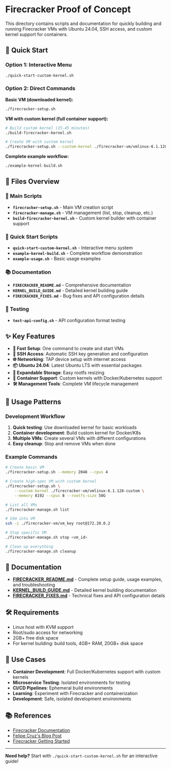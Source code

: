 # Firecracker Proof of Concept

This directory contains scripts and documentation for quickly building and running Firecracker VMs with Ubuntu 24.04, SSH access, and custom kernel support for containers.

## 🚀 Quick Start

### Option 1: Interactive Menu
```bash
./quick-start-custom-kernel.sh
```

### Option 2: Direct Commands

**Basic VM (downloaded kernel):**
```bash
./firecracker-setup.sh
```

**VM with custom kernel (full container support):**
```bash
# Build custom kernel (15-45 minutes)
./build-firecracker-kernel.sh

# Create VM with custom kernel
./firecracker-setup.sh --custom-kernel ./firecracker-vm/vmlinux-6.1.128-custom
```

**Complete example workflow:**
```bash
./example-kernel-build.sh
```

## 📁 Files Overview

### 🔧 Main Scripts
- **`firecracker-setup.sh`** - Main VM creation script
- **`firecracker-manage.sh`** - VM management (list, stop, cleanup, etc.)
- **`build-firecracker-kernel.sh`** - Custom kernel builder with container support

### 🎯 Quick Start Scripts
- **`quick-start-custom-kernel.sh`** - Interactive menu system
- **`example-kernel-build.sh`** - Complete workflow demonstration
- **`example-usage.sh`** - Basic usage examples

### 📚 Documentation
- **`FIRECRACKER_README.md`** - Comprehensive documentation
- **`KERNEL_BUILD_GUIDE.md`** - Detailed kernel building guide
- **`FIRECRACKER_FIXES.md`** - Bug fixes and API configuration details

### 🧪 Testing
- **`test-api-config.sh`** - API configuration format testing

## ✨ Key Features

- **🚀 Fast Setup**: One command to create and start VMs
- **🔑 SSH Access**: Automatic SSH key generation and configuration
- **🌐 Networking**: TAP device setup with internet access
- **📦 Ubuntu 24.04**: Latest Ubuntu LTS with essential packages
- **💾 Expandable Storage**: Easy rootfs resizing
- **🐳 Container Support**: Custom kernels with Docker/Kubernetes support
- **🛠️ Management Tools**: Complete VM lifecycle management

## 🔄 Usage Patterns

### Development Workflow
1. **Quick testing**: Use downloaded kernel for basic workloads
2. **Container development**: Build custom kernel for Docker/K8s
3. **Multiple VMs**: Create several VMs with different configurations
4. **Easy cleanup**: Stop and remove VMs when done

### Example Commands
```bash
# Create basic VM
./firecracker-setup.sh --memory 2048 --cpus 4

# Create high-spec VM with custom kernel
./firecracker-setup.sh \
    --custom-kernel ./firecracker-vm/vmlinux-6.1.128-custom \
    --memory 8192 --cpus 8 --rootfs-size 50G

# List all VMs
./firecracker-manage.sh list

# SSH into VM
ssh -i ./firecracker-vm/vm_key root@172.20.0.2

# Stop specific VM
./firecracker-manage.sh stop <vm_id>

# Clean up everything
./firecracker-manage.sh cleanup
```

## 📖 Documentation

- **[FIRECRACKER_README.md](FIRECRACKER_README.md)** - Complete setup guide, usage examples, and troubleshooting
- **[KERNEL_BUILD_GUIDE.md](KERNEL_BUILD_GUIDE.md)** - Detailed kernel building documentation
- **[FIRECRACKER_FIXES.md](FIRECRACKER_FIXES.md)** - Technical fixes and API configuration details

## 🛠️ Requirements

- Linux host with KVM support
- Root/sudo access for networking
- 2GB+ free disk space
- For kernel building: build tools, 4GB+ RAM, 20GB+ disk space

## 🎯 Use Cases

- **Container Development**: Full Docker/Kubernetes support with custom kernels
- **Microservice Testing**: Isolated environments for testing
- **CI/CD Pipelines**: Ephemeral build environments
- **Learning**: Experiment with Firecracker and containerization
- **Development**: Safe, isolated development environments

## 📚 References

- [Firecracker Documentation](https://github.com/firecracker-microvm/firecracker/tree/main/docs)
- [Felipe Cruz's Blog Post](https://www.felipecruz.es/exploring-firecracker-microvms-for-multi-tenant-dagger-ci-cd-pipelines/)
- [Firecracker Getting Started](https://github.com/firecracker-microvm/firecracker/blob/main/docs/getting-started.md)

---

**Need help?** Start with `./quick-start-custom-kernel.sh` for an interactive guide! 